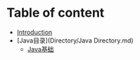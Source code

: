 # Table of content

* [Introduction](README.md)
* [Java目录](Directory/Java Directory.md)
    * [Java基础](Java/Java基础.md)






